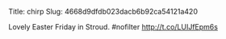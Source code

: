 Title: chirp
Slug: 4668d9dfdb023dacb6b92ca54121a420

Lovely Easter Friday in Stroud. #nofilter <a href="http://t.co/LUIJfEpm6s">http://t.co/LUIJfEpm6s</a>
